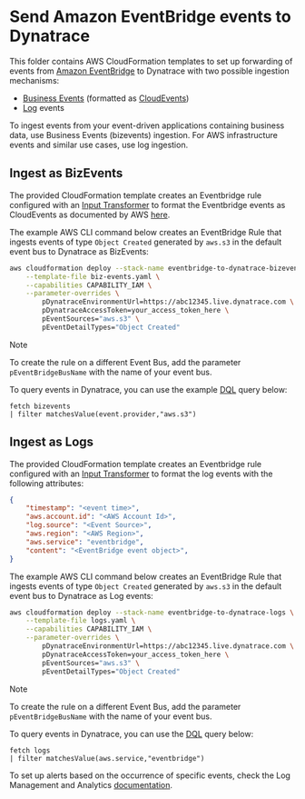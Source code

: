 # Send Amazon EventBridge events to Dynatrace

This folder contains AWS CloudFormation templates to set up forwarding of events from [Amazon EventBridge](https://aws.amazon.com/eventbridge/) to Dynatrace with two possible ingestion mechanisms:

* [Business Events](https://docs.dynatrace.com/docs/platform-modules/business-analytics/apps/explore-business-events) (formatted as [CloudEvents](https://cloudevents.io/))
* [Log](https://docs.dynatrace.com/docs/observe-and-explore/logs) events

To ingest events from your event-driven applications containing business data, use Business Events (bizevents) ingestion. For AWS infrastructure events and similar use cases, use log ingestion.

## Ingest as BizEvents

The provided CloudFormation template creates an Eventbridge rule configured with an [Input Transformer](https://docs.aws.amazon.com/eventbridge/latest/userguide/eb-transform-target-input.html) to format the Eventbridge events as CloudEvents as documented by AWS [here](https://docs.aws.amazon.com/eventbridge/latest/userguide/eb-transform-target-input.html).

The example AWS CLI command below creates an EventBridge Rule that ingests events of type `Object Created` generated by `aws.s3` in the default event bus to Dynatrace as BizEvents:

```bash
aws cloudformation deploy --stack-name eventbridge-to-dynatrace-bizevents \
    --template-file biz-events.yaml \
    --capabilities CAPABILITY_IAM \
    --parameter-overrides \
        pDynatraceEnvironmentUrl=https://abc12345.live.dynatrace.com \
        pDynatraceAccessToken=your_access_token_here \
        pEventSources="aws.s3" \
        pEventDetailTypes="Object Created" 
```

> [!NOTE]
> To create the rule on a different Event Bus, add the parameter `pEventBridgeBusName` with the name of your event bus.

To query events in Dynatrace, you can use the example [DQL](https://docs.dynatrace.com/docs/platform/grail/dynatrace-query-language) query below:

```custom
fetch bizevents
| filter matchesValue(event.provider,"aws.s3")
```

## Ingest as Logs

The provided CloudFormation template creates an Eventbridge rule configured with an [Input Transformer](https://docs.aws.amazon.com/eventbridge/latest/userguide/eb-transform-target-input.html) to format the log events with the following attributes:

```json
{
    "timestamp": "<event time>",
    "aws.account.id": "<AWS Account Id>",
    "log.source": "<Event Source>",
    "aws.region": "<AWS Region>",
    "aws.service": "eventbridge",
    "content": "<EventBridge event object>",
}
```

The example AWS CLI command below creates an EventBridge Rule that ingests events of type `Object Created`  generated by `aws.s3` in the default event bus to Dynatrace as Log events:

```bash
aws cloudformation deploy --stack-name eventbridge-to-dynatrace-logs \
    --template-file logs.yaml \
    --capabilities CAPABILITY_IAM \
    --parameter-overrides \
        pDynatraceEnvironmentUrl=https://abc12345.live.dynatrace.com \
        pDynatraceAccessToken=your_access_token_here \
        pEventSources="aws.s3" \
        pEventDetailTypes="Object Created" 
```

> [!NOTE]
> To create the rule on a different Event Bus, add the parameter `pEventBridgeBusName` with the name of your event bus.

To query events in Dynatrace, you can use the [DQL](https://docs.dynatrace.com/docs/platform/grail/dynatrace-query-language) query below:

```custom
fetch logs
| filter matchesValue(aws.service,"eventbridge")
```

To set up alerts based on the occurrence of specific events, check the Log Management and Analytics [documentation](https://docs.dynatrace.com/docs/observe-and-explore/logs/lma-use-cases/lma-e2e-set-log-alert).
